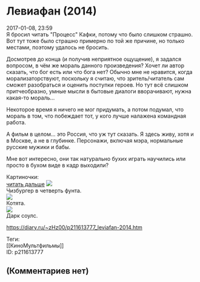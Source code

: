 Левиафан (2014)
===============

  
2017-01-08, 23:59  
 Я бросил читать "Процесс" Кафки, потому что было слишком страшно. Вот тут тоже было страшно примерно по той же причине, но только местами, поэтому удалось не бросить.   
   
 Досмотрев до конца (и получив неприятное ощущение), я задался вопросом, в чём же мораль данного произведения? Хочет ли автор сказать, что бог есть или что бога нет? Обычно мне не нравится, когда морализаторствуют, поскольку я считаю, что зритель/читатель сам сможет разобраться и оценить поступки героев. Но тут всё слишком притчеобразно, умные мысли в бытовые диалоги вворачивают, нужна какая-то мораль...   
   
 Некоторое время я ничего не мог придумать, а потом подумал, что мораль в том, что побеждает тот, у кого лучше налажена командная работа.   
   
 А фильм в целом... это Россия, что уж тут сказать. Я здесь живу, хотя и в Москве, а не в глубинке. Персонажи, включая мэра, нормальные русские мужики и бабы.   
   
 Мне вот интересно, они так натурально бухих играть научились или просто в бухом виде в кадр выходили?   
   
 Картиночки:   
  [читать дальше](https://zHz00.diary.ru/p211613777.htm?index=1#linkmore211613777m1)      [![](http://i.imgur.com/aDkde3al.jpg)](http://i.imgur.com/aDkde3a.jpg)    
 Чизбургер в четверть фунта.   
  [![](http://i.imgur.com/Hc2UFRil.jpg)](http://i.imgur.com/Hc2UFRi.jpg)    
 Котята.   
  [![](http://i.imgur.com/x829Lcyl.jpg)](http://i.imgur.com/x829Lcy.jpg)    
 Дарк соулс.   
      
  
<https://diary.ru/~zHz00/p211613777_leviafan-2014.htm>  
  
Теги:  
[[КиноМультфильмы]]  
ID: p211613777  


(Комментариев нет)
------------------